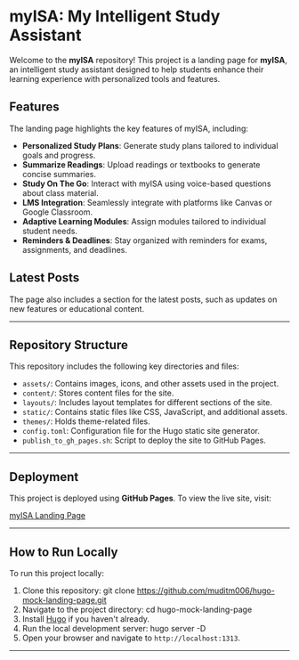 # myISA: My Intelligent Study Assistant

Welcome to the **myISA** repository! This project is a landing page for **myISA**, an intelligent study assistant designed to help students enhance their learning experience with personalized tools and features.

## Features

The landing page highlights the key features of myISA, including:

- **Personalized Study Plans**: Generate study plans tailored to individual goals and progress.
- **Summarize Readings**: Upload readings or textbooks to generate concise summaries.
- **Study On The Go**: Interact with myISA using voice-based questions about class material.
- **LMS Integration**: Seamlessly integrate with platforms like Canvas or Google Classroom.
- **Adaptive Learning Modules**: Assign modules tailored to individual student needs.
- **Reminders & Deadlines**: Stay organized with reminders for exams, assignments, and deadlines.

## Latest Posts

The page also includes a section for the latest posts, such as updates on new features or educational content.

---

## Repository Structure

This repository includes the following key directories and files:

- `assets/`: Contains images, icons, and other assets used in the project.
- `content/`: Stores content files for the site.
- `layouts/`: Includes layout templates for different sections of the site.
- `static/`: Contains static files like CSS, JavaScript, and additional assets.
- `themes/`: Holds theme-related files.
- `config.toml`: Configuration file for the Hugo static site generator.
- `publish_to_gh_pages.sh`: Script to deploy the site to GitHub Pages.

---

## Deployment

This project is deployed using **GitHub Pages**. To view the live site, visit:

[myISA Landing Page](https://muditm006.github.io/hugo-mock-landing-page/)

---

## How to Run Locally

To run this project locally:

1. Clone this repository:
git clone https://github.com/muditm006/hugo-mock-landing-page.git
2. Navigate to the project directory:
cd hugo-mock-landing-page
3. Install [Hugo](https://gohugo.io/) if you haven't already.
4. Run the local development server:
hugo server -D
5. Open your browser and navigate to `http://localhost:1313`.

---
